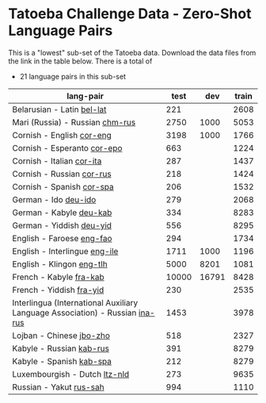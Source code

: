 # Tatoeba Challenge Data - Zero-Shot Language Pairs

This is a "lowest" sub-set of the Tatoeba data.
Download the data files from the link in the table below.
There is a total of

* 21  language pairs in this sub-set

| lang-pair |    test    |    dev     |    train   |
|-----------|------------|------------|------------|
|            Belarusian - Latin  [bel-lat](https://object.pouta.csc.fi/Tatoeba-Challenge/bel-lat.tar)  |        221 |            |       2608 |
|       Mari (Russia) - Russian  [chm-rus](https://object.pouta.csc.fi/Tatoeba-Challenge/chm-rus.tar)  |       2750 |       1000 |       5053 |
|             Cornish - English  [cor-eng](https://object.pouta.csc.fi/Tatoeba-Challenge/cor-eng.tar)  |       3198 |       1000 |       1766 |
|           Cornish - Esperanto  [cor-epo](https://object.pouta.csc.fi/Tatoeba-Challenge/cor-epo.tar)  |        663 |            |       1224 |
|             Cornish - Italian  [cor-ita](https://object.pouta.csc.fi/Tatoeba-Challenge/cor-ita.tar)  |        287 |            |       1437 |
|             Cornish - Russian  [cor-rus](https://object.pouta.csc.fi/Tatoeba-Challenge/cor-rus.tar)  |        218 |            |       1424 |
|             Cornish - Spanish  [cor-spa](https://object.pouta.csc.fi/Tatoeba-Challenge/cor-spa.tar)  |        206 |            |       1532 |
|                  German - Ido  [deu-ido](https://object.pouta.csc.fi/Tatoeba-Challenge/deu-ido.tar)  |        279 |            |       2068 |
|               German - Kabyle  [deu-kab](https://object.pouta.csc.fi/Tatoeba-Challenge/deu-kab.tar)  |        334 |            |       8283 |
|              German - Yiddish  [deu-yid](https://object.pouta.csc.fi/Tatoeba-Challenge/deu-yid.tar)  |        556 |            |       8295 |
|             English - Faroese  [eng-fao](https://object.pouta.csc.fi/Tatoeba-Challenge/eng-fao.tar)  |        294 |            |       1734 |
|         English - Interlingue  [eng-ile](https://object.pouta.csc.fi/Tatoeba-Challenge/eng-ile.tar)  |       1711 |       1000 |       1196 |
|             English - Klingon  [eng-tlh](https://object.pouta.csc.fi/Tatoeba-Challenge/eng-tlh.tar)  |       5000 |       8201 |       1081 |
|               French - Kabyle  [fra-kab](https://object.pouta.csc.fi/Tatoeba-Challenge/fra-kab.tar)  |      10000 |      16791 |       8428 |
|              French - Yiddish  [fra-yid](https://object.pouta.csc.fi/Tatoeba-Challenge/fra-yid.tar)  |        230 |            |       2535 |
|  Interlingua (International Auxiliary Language Association) - Russian  [ina-rus](https://object.pouta.csc.fi/Tatoeba-Challenge/ina-rus.tar)  |       1453 |            |       3978 |
|              Lojban - Chinese  [jbo-zho](https://object.pouta.csc.fi/Tatoeba-Challenge/jbo-zho.tar)  |        518 |            |       2327 |
|              Kabyle - Russian  [kab-rus](https://object.pouta.csc.fi/Tatoeba-Challenge/kab-rus.tar)  |        391 |            |       8279 |
|              Kabyle - Spanish  [kab-spa](https://object.pouta.csc.fi/Tatoeba-Challenge/kab-spa.tar)  |        212 |            |       8279 |
|         Luxembourgish - Dutch  [ltz-nld](https://object.pouta.csc.fi/Tatoeba-Challenge/ltz-nld.tar)  |        273 |            |       9635 |
|               Russian - Yakut  [rus-sah](https://object.pouta.csc.fi/Tatoeba-Challenge/rus-sah.tar)  |        994 |            |       1110 |
